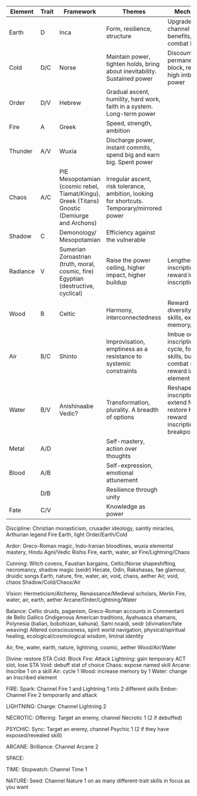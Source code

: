 
| Element  | Trait | Framework                                                                                    | Themes                                                                                      | Mechanics                                                                                    | Aesthetic |
| -------- | ----- | -------------------------------------------------------------------------------------------- | ------------------------------------------------------------------------------------------- | -------------------------------------------------------------------------------------------- | --------- |
| Earth    | D     | Inca                                                                                         | Form, resilience, structure                                                                 | Upgrade slots, channel benefits, block, combat buffs                                         |           |
| Cold     | D/C   | Norse                                                                                        | Maintain power, tighten holds, bring about inevitability. Sustained power                   | Discount costs, permanent block, reward high imbued power                                    |           |
| Order    | D/V   | Hebrew                                                                                       | Gradual ascent, humility, hard work, faith in a system. Long-term power                     |                                                                                              |           |
| Fire     | A     | Greek                                                                                        | Speed, strength, ambition                                                                   |                                                                                              |           |
| Thunder  | A/V   | Wuxia                                                                                        | Discharge power, instant commits, spend big and earn big. Spent power                       |                                                                                              |           |
| Chaos    | A/C   | PIE Mesopotamian (cosmic rebel, Tiamat/Kingu), Greek (Titans) Gnostic (Demiurge and Archons) | Irregular ascent, risk tolerance, ambition, looking for shortcuts. Temporary/mirrored power |                                                                                              |           |
| Shadow   | C     | Demonology/ Mesopotamian                                                                     | Efficiency against the vulnerable                                                           |                                                                                              |           |
| Radiance | V     | Sumerian Zoroastrian (truth, moral, cosmic, fire) Egyptian (destructive, cyclical)           | Raise the power ceiling, higher impact, higher buildup                                      | Lengthen inscriptions, reward long inscriptions                                              |           |
| Wood     | B     | Celtic                                                                                       | Harmony, interconnectedness                                                                 | Reward diversity, add skills, extend memory/skillset,                                        |           |
| Air      | B/C   | Shinto                                                                                       | Improvisation, emptiness as a resistance to systemic constraints                            | Imbue outside inscription, cycle, forget skills, buff combat stats, reward last element cast |           |
| Water    | B/V   | Anishinaabe Vedic?                                                                           | Transformation, plurality. A breadth of options                                             | Reshape inscription, extend focus,  restore HP/STA, reward inscription breakpoints           |           |
| Metal    | A/D   |                                                                                              | Self-mastery, action over thoughts                                                          |                                                                                              |           |
| Blood    | A/B   |                                                                                              | Self-expression, emotional attunement                                                       |                                                                                              |           |
|          | D/B   |                                                                                              | Resilience through unity                                                                    |                                                                                              |           |
| Fate     | C/V   |                                                                                              | Knowledge as power                                                                          |                                                                                              |           |

Discipline:
Christian monasticism, crusader ideology, saintly miracles, Arthurian legend
Fire
Earth, light 
Order/Earth/Cold

Ardor:
Greco-Roman magic, Indo-Iranian bloodlines, wuxia elemental mastery, Hindu Agni/Vedic Rishis
Fire, earth, water, air
Fire/Lightning/Chaos

Cunning:
Witch covens, Faustian bargains, Celtic/Norse shapeshifting, necromancy, shadow magic (seidr)
Hecate, Odin, Rakshasas, fae glamour, druidic songs
Earth, nature, fire, water, air, void, chaos, aether
Air, void, chaos
Shadow/Cold/Chaos/Air

Vision:
Hermeticism/Alchemy, Renaissance/Medieval scholars, Merlin
Fire, water, air, earth, aether
Arcane/Order/Lightning/Water

Balance:
Celtic druids, paganism, Greco-Roman accounts in Commentarii de Bello Gallico
Ondigenous American traditions, Ayahuasca shamans, Polynesia (balian, bobohizan, kahuna), Sami noaidi, seidr (divination/fate weaving)
Altered consciousness, spirit world navigation, physical/spiritual healing, ecological/cosmological wisdom, liminal identity

Air, fire, water, earth, nature, lightning, cosmic, aether
Wood/Air/Water



Divine: restore STA
Cold: Block
Fire: Attack
Lightning: gain temporary ACT slot, lose STA
Void: debuff stat of choice
Chaos: expose named skill
Arcane: Inscribe 1 on a skill
Air: cycle 1
Wood: increase memory by 1
Water: change an Inscribed element



FIRE:
Spark: Channel Fire 1 and Lightning 1 into 2 different skills
Ember: Channel Fire 2 temporarily and attack

LIGHTNING:
Charge: Channel Lightning 2

NECROTIC:
Offering: Target an enemy, channel Necrotic 1 (2 if debuffed)

PSYCHIC:
Sync: Target an enemy, channel Psychic 1 (2 if they have exposed/revealed skill)

ARCANE:
Brilliance: Channel Arcane 2

SPACE:


TIME:
Stopwatch: Channel Time 1

NATURE:
Seed: Channel Nature 1 on as many different-trait skills in focus as you want


